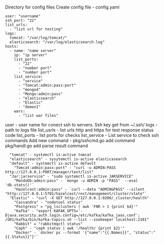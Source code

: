 Directory for config files
Create config file - config.yaml

```
user: "username"
ssh_port: "22"
list_urls:
  - "list url for testing"
logs:
  tomcat: "/var/log/tomcat/"
  elasticsearch: "/var/log/elasticsearch.log"
hosts:
  - name: "name server"
    ip: "ip server"
    list_ports:
      - "22"
      - "number port"
      - "number port"
    list_service:
      - "service"
      - "Tomcat:admin:pass:port"
      - "mongod"
      - "Mongo:admin:pass"
      - "elasticsearch"
      - "Elastic"
      - "demon1"
    wars:
      - "list war files"
```
user - user name for conect ssh to servers. Ssh key get from ~/.ssh/
logs - path to logs file
list_usrls - list urls http and https for test response status code
list_ports - list ports for checks
list_service -
  List service to check ssh commands
  Add new command -
   pkg/sshcmd.go add command
   pkg/handl.go add parse result command
```
  "tomcat" - systemctl is-active tomcat
  "elasticsearch" - sysytemctl is-active elasticasearch
  "default" - systemctl is-active default
	"Tomcat:admin:pass:port" - "curl -u ADMIN:PASS http://127.0.0.1:PORT/manager/text/list"
  "Jar:jarservice" - "sudo systemctl is-active JARSERVICE"
	"MondoDb:admin:pass" - `mongo -u ADMIN -p "PASS"  --eval 'db.stats()'`
	"Hazelcast:admin:pass" - `curl --data "ADMIN&PASS" --silent "http://127.0.0.1:5701/hazelcast/rest/management/cluster/state"`
  "Elastic" - "curl -X GET http://127.0.0.1:9200/_cluster/health"
	"Cassandra" - "nodetool status"
	"Postgress" = "pg_lsclusters | awk 'FNR > 1 {print $4}'"
	"Kafka" - "export KAFAK_OPTS='-Djava.security.auth.login.config=/etc/kafka/kafka_jaas.conf'; /d01/kafka/bin/kafka-topics.sh --list --zookeeper localhost:2181"
	"Rabbit" = "rabbitmqctl status"
	"Ceph" - "ceph status | awk '/health/ {print $2}'"
	"Docker" - `docker ps --format '{"name":"{{.Names}}", "status":"{{.Status}}"}'`
```